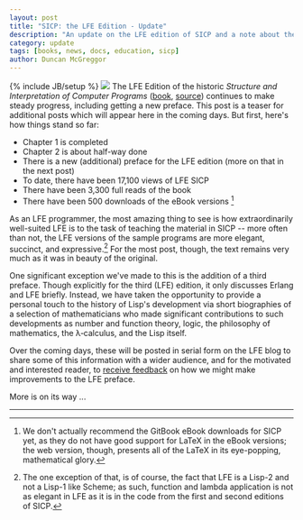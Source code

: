 ```yaml
---
layout: post
title: "SICP: the LFE Edition - Update"
description: "An update on the LFE edition of SICP and a note about the new preface"
category: update
tags: [books, news, docs, education, sicp]
author: Duncan McGreggor
---
```

{% include JB/setup %}
<a href="{{ site.base_url }}/assets/images/posts/sicp.jpg"><img class="right small" src="{{ site.base_url }}/assets/images/posts/sicp.jpg" /></a>
The LFE Edition of the historic *Structure and Interpretation of Computer
Programs* ([book](http://lfe.gitbooks.io/sicp/content/index.html),
[source](https://github.com/lfe/sicp)) continues to make steady progress,
including getting a new preface. This post is a teaser for additional posts
which will appear here in the coming days. But first, here's how things stand
so far:

 * Chapter 1 is completed
 * Chapter 2 is about half-way done
 * There is a new (additional) preface for the LFE edition (more on that in
   the next post)
 * To date, there have been 17,100 views of LFE SICP
 * There have been 3,300 full reads of the book
 * There have been 500 downloads of the eBook versions [^1]

As an LFE programmer, the most amazing thing to see is how extraordinarily
well-suited LFE is to the task of teaching the material in SICP -- more often
than not, the LFE versions of the sample programs are more elegant, succinct,
and expressive.[^2] For the most post, though, the text remains very much as
it was in beauty of the original.

One significant exception we've made to this is the addition of a third
preface. Though explicitly for the third (LFE) edition, it only discusses
Erlang and LFE briefly. Instead, we have taken the opportunity to provide a
personal touch to the history of Lisp's development via short biographies of a
selection of mathematicians who made significant contributions to such
developments as number and function theory, logic, the philosophy of
mathematics, the λ&#8209;calculus, and the Lisp itself.

Over the coming days, these will be posted in serial form on the LFE blog to
share some of this information with a wider audience, and for the motivated and
interested reader, to [receive feedback](https://github.com/lfe/sicp/issues/6)
on how we might make improvements to the LFE preface.

More is on its way ...

----

[^1]: We don't actually recommend the GitBook eBook downloads for SICP yet,
      as they do not have good support for LaTeX in the eBook versions; the
      web version, though, presents all of the LaTeX in its eye-popping,
      mathematical glory.

[^2]: The one exception of that, is of course, the fact that LFE is a Lisp-2
      and not a Lisp-1 like Scheme; as such, function and lambda application is
      not as elegant in LFE as it is in the code from the first and second
      editions of SICP.
